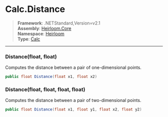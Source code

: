 # Calc.Distance

> **Framework**: .NETStandard,Version=v2.1  
> **Assembly**: [Heirloom.Core][0]  
> **Namespace**: [Heirloom][0]  
> **Type**: [Calc][1]

--------------------------------------------------------------------------------

### Distance(float, float)

Computes the distance between a pair of one-dimensional points.

```cs
public float Distance(float x1, float x2)
```

### Distance(float, float, float, float)

Computes the distance between a pair of two-dimensional points.

```cs
public float Distance(float x1, float y1, float x2, float y2)
```

[0]: ../Heirloom.Core.md
[1]: Heirloom.Calc.md

